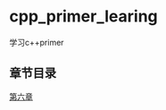 # cpp_primer_learing
学习c++primer
## 章节目录
[第六章](https://github.com/holybigpriest/cpp_primer_learing/blob/main/%E7%AC%AC%E4%B8%83%E7%AB%A0/%E7%AC%AC%E4%B8%80%E8%8A%82)
